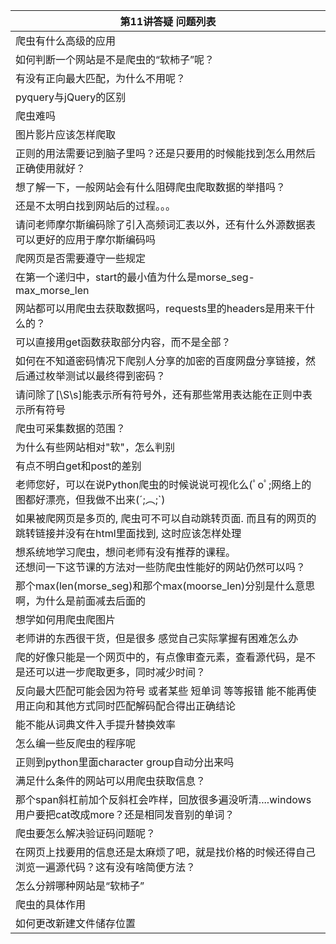 | 第11讲答疑&nbsp;问题列表  |
|--------------|
|爬虫有什么高级的应用|
|如何判断一个网站是不是爬虫的“软柿子”呢？|
|有没有正向最大匹配，为什么不用呢？|
|pyquery与jQuery的区别|
|爬虫难吗|
|图片影片应该怎样爬取|
|正则的用法需要记到脑子里吗？还是只要用的时候能找到怎么用然后正确使用就好？|
|想了解一下，一般网站会有什么阻碍爬虫爬取数据的举措吗？|
|还是不太明白找到网站后的过程。。。|
|请问老师摩尔斯编码除了引入高频词汇表以外，还有什么外源数据表可以更好的应用于摩尔斯编码吗|
|爬网页是否需要遵守一些规定|
|在第一个递归中，start的最小值为什么是morse_seg-max_morse_len|
|网站都可以用爬虫去获取数据吗，requests里的headers是用来干什么的？|
|可以直接用get函数获取部分内容，而不是全部？|
|如何在不知道密码情况下爬别人分享的加密的百度网盘分享链接，然后通过枚举测试以最终得到密码？|
|请问除了[\S\s]能表示所有符号外，还有那些常用表达能在正则中表示所有符号|
|爬虫可采集数据的范围？|
|为什么有些网站相对"软"，怎么判别|
|有点不明白get和post的差别|
|老师您好，可以在说Python爬虫的时候说说可视化么(ﾟoﾟ;网络上的图都好漂亮，但我做不出来(´;︵;`)|
|如果被爬网页是多页的,&nbsp;爬虫可不可以自动跳转页面.&nbsp;而且有的网页的跳转链接并没有在html里面找到,&nbsp;这时应该怎样处理|
|想系统地学习爬虫，想问老师有没有推荐的课程。<br/>还想问一下这节课的方法对一些防爬虫性能好的网站仍然可以吗？|
|那个max(len(morse_seg)和那个max(moorse_len)分别是什么意思啊，为什么是前面减去后面的|
|想学如何用爬虫爬图片|
|老师讲的东西很干货，但是很多&nbsp;感觉自己实际掌握有困难怎么办|
|爬的好像只能是一个网页中的，有点像审查元素，查看源代码，是不是还可以进一步爬取更多，同时减少时间？|
|反向最大匹配可能会因为符号&nbsp;或者某些&nbsp;短单词&nbsp;等等报错&nbsp;能不能再使用正向和其他方式同时匹配解码配合得出正确结论|
|能不能从词典文件入手提升替换效率|
|怎么编一些反爬虫的程序呢|
|正则到python里面character&nbsp;group自动分出来吗|
|满足什么条件的网站可以用爬虫获取信息？|
|那个span斜杠前加个反斜杠会咋样，回放很多遍没听清....windows用户要把cat改成more？还是相同发音别的单词？|
|爬虫要怎么解决验证码问题呢？|
|在网页上找要用的信息还是太麻烦了吧，就是找价格的时候还得自己浏览一遍源代码？这有没有啥简便方法？|
|怎么分辨哪种网站是“软柿子”|
|爬虫的具体作用|
|如何更改新建文件储存位置|